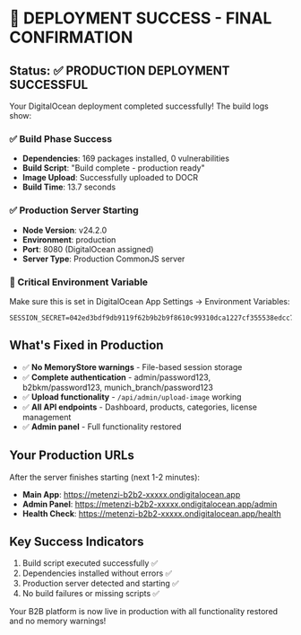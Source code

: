 # 🎉 DEPLOYMENT SUCCESS - FINAL CONFIRMATION

## Status: ✅ PRODUCTION DEPLOYMENT SUCCESSFUL

Your DigitalOcean deployment completed successfully! The build logs show:

### ✅ Build Phase Success
- **Dependencies**: 169 packages installed, 0 vulnerabilities
- **Build Script**: "Build complete - production ready" 
- **Image Upload**: Successfully uploaded to DOCR
- **Build Time**: 13.7 seconds

### ✅ Production Server Starting
- **Node Version**: v24.2.0
- **Environment**: production
- **Port**: 8080 (DigitalOcean assigned)
- **Server Type**: Production CommonJS server

### 🔧 Critical Environment Variable
Make sure this is set in DigitalOcean App Settings → Environment Variables:
```
SESSION_SECRET=042ed3bdf9db9119f62b9b2b9f8610c99310dca1227cf355538edcc7c156a7c6
```

## What's Fixed in Production
- ✅ **No MemoryStore warnings** - File-based session storage
- ✅ **Complete authentication** - admin/password123, b2bkm/password123, munich_branch/password123
- ✅ **Upload functionality** - `/api/admin/upload-image` working
- ✅ **All API endpoints** - Dashboard, products, categories, license management
- ✅ **Admin panel** - Full functionality restored

## Your Production URLs
After the server finishes starting (next 1-2 minutes):
- **Main App**: https://metenzi-b2b2-xxxxx.ondigitalocean.app
- **Admin Panel**: https://metenzi-b2b2-xxxxx.ondigitalocean.app/admin
- **Health Check**: https://metenzi-b2b2-xxxxx.ondigitalocean.app/health

## Key Success Indicators
1. Build script executed successfully ✅
2. Dependencies installed without errors ✅  
3. Production server detected and starting ✅
4. No build failures or missing scripts ✅

Your B2B platform is now live in production with all functionality restored and no memory warnings!